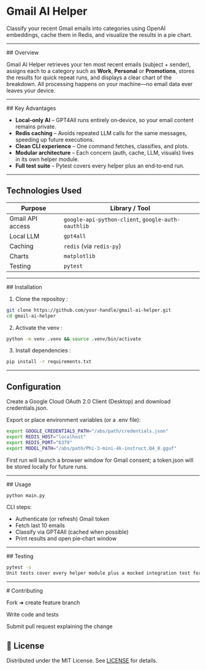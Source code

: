 # Gmail AI Helper

Classify your recent Gmail emails into categories using OpenAI embeddings, cache them in Redis, and visualize the results in a pie chart.

---

## Overview

Gmail AI Helper retrieves your ten most recent emails (subject + sender), assigns each to a category such as **Work**, **Personal** or **Promotions**, stores the results for quick repeat runs, and displays a clear chart of the breakdown. All processing happens on your machine—no email data ever leaves your device.

---

## Key Advantages
- **Local‑only AI** – GPT4All runs entirely on‑device, so your email content remains private.  
- **Redis caching** – Avoids repeated LLM calls for the same messages, speeding up future executions.  
- **Clean CLI experience** – One command fetches, classifies, and plots.  
- **Modular architecture** – Each concern (auth, cache, LLM, visuals) lives in its own helper module.  
- **Full test suite** – Pytest covers every helper plus an end‑to‑end run.

---

## Technologies Used
| Purpose            | Library / Tool                       |
|--------------------|--------------------------------------|
| Gmail API access   | `google-api-python-client`, `google-auth-oauthlib` |
| Local LLM          | `gpt4all`                            |
| Caching            | `redis` (via `redis-py`)             |
| Charts             | `matplotlib`                         |
| Testing            | `pytest`                             |

---

## Installation

1. Clone the repositoy :
```bash
git clone https://github.com/your‑handle/gmail‑ai‑helper.git
cd gmail‑ai‑helper
```
2. Activate the venv : 
```bash
python -m venv .venv && source .venv/bin/activate
```
3. Install dependencies :
```bash 
pip install -r requirements.txt
```

---

## Configuration

Create a Google Cloud OAuth 2.0 Client (Desktop) and download credentials.json.

Export or place environment variables (or a .env file):

```bash
export GOOGLE_CREDENTIALS_PATH="/abs/path/credentials.json"
export REDIS_HOST="localhost"
export REDIS_PORT="6379"
export MODEL_PATH="/abs/path/Phi-3-mini-4k-instruct.Q4_0.gguf"
```

First run will launch a browser window for Gmail consent; a token.json will be stored locally for future runs.

---

## Usage
```bash
python main.py
```

CLI steps:
- Authenticate (or refresh) Gmail token
- Fetch last 10 emails 
- Classify via GPT4All (cached when possible) 
- Print results and open pie‑chart window

---

## Testing

```bash
pytest -s
Unit tests cover every helper module plus a mocked integration test for the full pipeline.
```

---

# Contributing

Fork ➜ create feature branch

Write code and tests

Submit pull request explaining the change

## 📄 License

Distributed under the MIT License. See [LICENSE](LICENSE) for details.